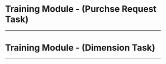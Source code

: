 # Training Module - (Purchse Request Task)

-----------------------

# Training Module - (Dimension Task)

-----------------------
